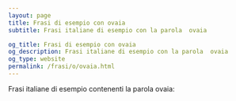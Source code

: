 ```yaml
---
layout: page
title: Frasi di esempio con ovaia 
subtitle: Frasi italiane di esempio con la parola  ovaia

og_title: Frasi di esempio con ovaia 
og_description: Frasi italiane di esempio con la parola  ovaia
og_type: website
permalink: /frasi/o/ovaia.html
---
```


Frasi italiane di esempio contenenti la parola ovaia:


